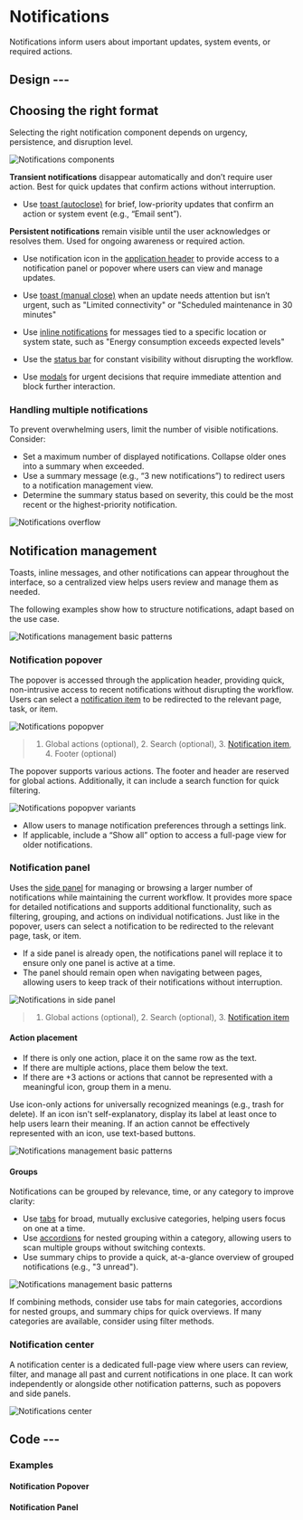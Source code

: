 # Notifications

Notifications inform users about important updates, system events, or required actions.

## Design ---

## Choosing the right format

Selecting the right notification component depends on urgency, persistence, and disruption level.

![Notifications components](images/notification-components.png)

**Transient notifications** disappear automatically and don’t require user action.
Best for quick updates that confirm actions without interruption.

- Use [toast (autoclose)](../components/status-notifications/toast-notification.md)
  for brief, low-priority updates that confirm an action or system event (e.g., “Email sent”).

**Persistent notifications** remain visible until the user acknowledges or resolves them.
Used for ongoing awareness or required action.

- Use notification icon in the [application header](../components/layout-navigation/application-header.md)
  to provide access to a notification panel or popover where users can view and manage updates.

- Use [toast (manual close)](../components/status-notifications/toast-notification.md) when an update needs attention but isn’t urgent,
  such as "Limited connectivity" or "Scheduled maintenance in 30 minutes"

- Use [inline notifications](../components/status-notifications/inline-notification.md)
  for messages tied to a specific location or system state, such as "Energy consumption exceeds expected levels"

- Use the [status bar](../components/status-notifications/status-bar.md) for constant visibility without disrupting the workflow.

- Use [modals](../components/layout-navigation/modals.md)
  for urgent decisions that require immediate attention and block further interaction.

### Handling multiple notifications

To prevent overwhelming users, limit the number of visible notifications. Consider:

- Set a maximum number of displayed notifications. Collapse older ones into a summary when exceeded.
- Use a summary message (e.g., “3 new notifications”) to redirect users to a notification management view.
- Determine the summary status based on severity, this could be the most recent or the highest-priority notification.

![Notifications overflow](images/notifications-overflow.png)

## Notification management

Toasts, inline messages, and other notifications can appear throughout the interface,
so a centralized view helps users review and manage them as needed.

The following examples show how to structure notifications, adapt based on the use case.

![Notifications management basic patterns](images/notification-management.png)

### Notification popover

The popover is accessed through the application header, providing quick,
non-intrusive access to recent notifications without disrupting the workflow.
Users can select a [notification item](./../components/status-notifications/notification-item.md) to be redirected to the relevant page, task, or item.

![Notifications popopver](images/notifications-popover.png)

> 1. Global actions (optional), 2. Search (optional), 3. [Notification item](./../components/status-notifications/notification-item.md), 4. Footer (optional)

The popover supports various actions. The footer and header are reserved for global actions.
Additionally, it can include a search function for quick filtering.

![Notifications popopver variants](images/notifications-popover-variants.png)

- Allow users to manage notification preferences through a settings link.
- If applicable, include a “Show all” option to access a full-page view for older notifications.

### Notification panel

Uses the [side panel](../components/layout-navigation/side-panel.md) for managing or browsing a larger number of notifications while maintaining the current workflow.
It provides more space for detailed notifications and supports additional functionality, such as filtering, grouping, and actions on individual notifications.
Just like in the popover, users can select a notification to be redirected to the relevant page, task, or item.

- If a side panel is already open, the notifications panel will replace it to ensure only one panel is active at a time.
- The panel should remain open when navigating between pages, allowing users to keep track of their notifications without interruption.

![Notifications in side panel](images/notifications-side-panel.png)

> 1. Global actions (optional), 2. Search (optional), 3. [Notification item](./../components/status-notifications/notification-item.md)

#### Action placement

- If there is only one action, place it on the same row as the text.
- If there are multiple actions, place them below the text.
- If there are +3 actions or actions that cannot be represented with a meaningful icon, group them in a menu.

Use icon-only actions for universally recognized meanings (e.g., trash for delete). If an icon isn't self-explanatory, display its label
at least once to help users learn their meaning. If an action cannot be effectively represented with an icon, use text-based buttons.

![Notifications management basic patterns](images/notifications-side-panel-actions.png)

#### Groups

Notifications can be grouped by relevance, time, or any category to improve clarity:

- Use [tabs](../components/layout-navigation/tabs.md) for broad, mutually exclusive categories, helping users focus on one at a time.
- Use [accordions](../components/layout-navigation/accordion.md) for nested grouping within a category, allowing users to scan multiple groups without switching contexts.
- Use summary chips to provide a quick, at-a-glance overview of grouped notifications (e.g., "3 unread").

![Notifications management basic patterns](images/notifications-side-panel-groups.png)

If combining methods, consider use tabs for main categories, accordions for nested groups, and summary chips for quick overviews.
If many categories are available, consider using filter methods.

### Notification center

A notification center is a dedicated full-page view where users can review, filter, and manage all past and current notifications in one place.
It can work independently or alongside other notification patterns, such as popovers and side panels.

![Notifications center](images/notifications-notification-center.png)

## Code ---

### Examples

#### Notification Popover

<si-docs-component example="si-notification-item/si-notification-item-popover"></si-docs-component>

#### Notification Panel

<si-docs-component example="si-notification-item/si-notification-item-side-panel" height="500"></si-docs-component>

<si-docs-types></si-docs-types>
